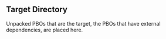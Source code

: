 ## Target Directory
Unpacked PBOs that are the target, the PBOs that have external dependencies, are placed here.
